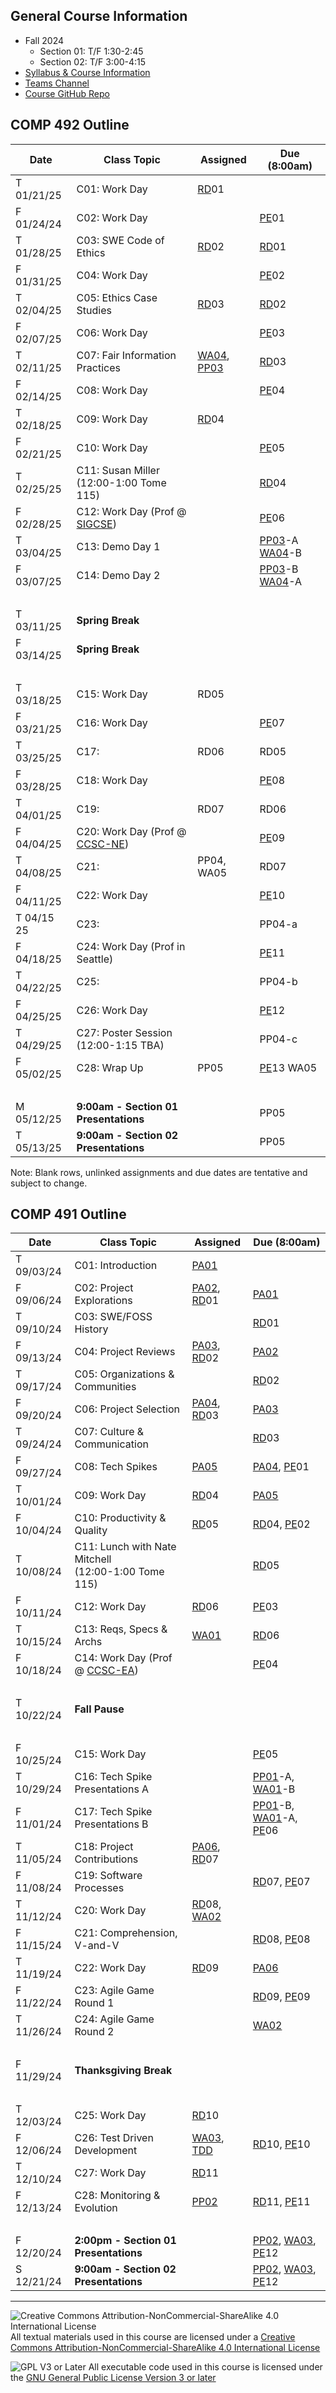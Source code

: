 ## General Course Information
- Fall 2024
  - Section 01: T/F 1:30-2:45
  - Section 02: T/F 3:00-4:15
- [Syllabus & Course Information](syllabus.md)
- [Teams Channel](https://teams.microsoft.com/l/channel/19%3A-1uR4ivDg6_k9S4WyrEMTUIqtD354ITbOwemrp2StH41%40thread.tacv2/?groupId=77db645e-4c62-4b92-9856-48c18355f96d&tenantId=)
- [Course GitHub Repo](https://github.com/Dickinson-COMP-491-492/AY24-25)

## COMP 492 Outline

Date            | Class Topic                      | Assigned       | Due (8:00am)
----------------|----------------------------------|----------------|-------------------
T 01/21/25      | C01: Work Day                    | [RD]01         |
F 01/24/24      | C02: Work Day                    |                | [PE]01
T 01/28/25      | C03: SWE Code of Ethics          | [RD]02         | [RD]01
F 01/31/25      | C04: Work Day                    |                | [PE]02
T 02/04/25      | C05: Ethics Case Studies         | [RD]03         | [RD]02
F 02/07/25      | C06: Work Day                    |                | [PE]03
T 02/11/25      | C07: Fair Information Practices  | [WA04], [PP03] | [RD]03
F 02/14/25      | C08: Work Day                    |                | [PE]04
T 02/18/25      | C09: Work Day                    | [RD]04         | 
F 02/21/25      | C10: Work Day                    |                | [PE]05
T 02/25/25      | C11: Susan Miller<br>(12:00-1:00 Tome 115) |      | [RD]04
F 02/28/25      | C12: Work Day (Prof @ [SIGCSE])  |                | [PE]06
T 03/04/25      | C13: Demo Day 1                  |                | [PP03]-A [WA04]-B
F 03/07/25      | C14: Demo Day 2                  |                | [PP03]-B [WA04]-A
&nbsp;          |                                  |                | 
T 03/11/25      | **Spring Break**                 |                |
F 03/14/25      | **Spring Break**                 |                |
&nbsp;          |                                  |                |
T 03/18/25      | C15: Work Day                    | RD05           | 
F 03/21/25      | C16: Work Day                    |                | [PE]07
T 03/25/25      | C17:                             | RD06           | RD05
F 03/28/25      | C18: Work Day                    |                | [PE]08
T 04/01/25      | C19:                             | RD07           | RD06
F 04/04/25      | C20: Work Day (Prof @ [CCSC-NE]) |                | [PE]09
T 04/08/25      | C21:                             | PP04, WA05     | RD07
F 04/11/25      | C22: Work Day                    |                | [PE]10
T 04/15 25      | C23:                             |                | PP04-a
F 04/18/25      | C24: Work Day (Prof in Seattle)  |                | [PE]11
T 04/22/25      | C25:                             |                | PP04-b
F 04/25/25      | C26: Work Day                    |                | [PE]12
T 04/29/25      | C27: Poster Session<br>(12:00-1:15 TBA) |         | PP04-c
F 05/02/25      | C28: Wrap Up                     | PP05           | [PE]13 WA05
&nbsp;          |                                  |                |
M 05/12/25      | **9:00am - Section 01 Presentations** |           | PP05
T 05/13/25      | **9:00am - Section 02 Presentations** |           | PP05

Note: Blank rows, unlinked assignments and due dates are tentative and subject to change.

[SIGCSE]: https://sigcse2025.sigcse.org/
[CCSC-NE]: https://www.ccscne.org/
[WA04]: assignments/WA04-EthicalReasoningPost.md
[PP03]: assignments/PP03-DemoDayPresentation.md

## COMP 491 Outline

Date            | Class Topic                      | Assigned       | Due (8:00am)
----------------|----------------------------------|----------------|-------------------
T 09/03/24      | C01: Introduction                | [PA01]         |
F 09/06/24      | C02: Project Explorations        | [PA02], [RD]01 | [PA01] 
T 09/10/24      | C03: SWE/FOSS History            |                | [RD]01
F 09/13/24      | C04: Project Reviews             | [PA03], [RD]02 | [PA02]
T 09/17/24      | C05: Organizations & Communities |                | [RD]02
F 09/20/24      | C06: Project Selection           | [PA04], [RD]03 | [PA03]
T 09/24/24      | C07: Culture & Communication     |                | [RD]03
F 09/27/24      | C08: Tech Spikes                 | [PA05]         | [PA04], [PE]01
T 10/01/24      | C09: Work Day                    | [RD]04         | [PA05]
F 10/04/24      | C10: Productivity & Quality      | [RD]05         | [RD]04, [PE]02
T 10/08/24      | C11: Lunch with Nate Mitchell<br>(12:00-1:00 Tome 115) | | [RD]05
F 10/11/24      | C12: Work Day                    | [RD]06         | [PE]03
T 10/15/24      | C13: Reqs, Specs & Archs         | [WA01]         | [RD]06
F 10/18/24      | C14: Work Day (Prof @ [CCSC-EA]) |                | [PE]04
&nbsp;          |                                  |                | 
T 10/22/24      | **Fall Pause**                   |                |
&nbsp;          |                                  |                |
F 10/25/24      | C15: Work Day                    |                | [PE]05
T 10/29/24      | C16: Tech Spike Presentations A  |                | [PP01]-A, [WA01]-B
F 11/01/24      | C17: Tech Spike Presentations B  |                | [PP01]-B, [WA01]-A, [PE]06
T 11/05/24      | C18: Project Contributions       | [PA06], [RD]07 |
F 11/08/24      | C19: Software Processes          |                | [RD]07, [PE]07
T 11/12/24      | C20: Work Day                    | [RD]08, [WA02] | 
F 11/15/24      | C21: Comprehension, V-and-V      |                | [RD]08, [PE]08
T 11/19/24      | C22: Work Day                    | [RD]09         | [PA06]
F 11/22/24      | C23: Agile Game Round 1          |                | [RD]09, [PE]09
T 11/26/24      | C24: Agile Game Round 2          |                | [WA02]
&nbsp;          |
F 11/29/24      | **Thanksgiving Break**
&nbsp;          |
T 12/03/24      | C25:  Work Day                   | [RD]10         |
F 12/06/24      | C26:  Test Driven Development    | [WA03], [TDD]  | [RD]10, [PE]10
T 12/10/24      | C27:  Work Day                   | [RD]11         | 
F 12/13/24      | C28:  Monitoring & Evolution     | [PP02]         | [RD]11, [PE]11
&nbsp;          |
F 12/20/24      | **2:00pm - Section 01 Presentations** |           | [PP02], [WA03], [PE]12
S 12/21/24      | **9:00am - Section 02 Presentations** |           | [PP02], [WA03], [PE]12

<!--
Note: Unlinked assignments and due dates are tentative and subject to change.
-->

[PA01]: assignments/PA01-CourseTools.md
[PA02]: assignments/PA02-ProjectExplorations.md
[PA03]: assignments/PA03-ProjectReviews.md
[PA04]: assignments/PA04-ProjectSelection.md
[PA05]: assignments/PA05-TechSpikePrep.md
[PA06]: assignments/PA06-Contributions.md

[PE]: assignments/PE-ProjectEffectiveness.md#assignment

[PP01]: assignments/PP01-TechSpikePresentation.md
[PP02]: assignments/PP02-StatusReportPresentation.md

[RD]: assignments/RD-ReadingsAndDiscussion.md#preparation

[WA01]: assignments/WA01-BlogPostDraft.md
[WA02]: assignments/WA02-BlogPostPeerReview.md
[WA03]: assignments/WA03-BlogPostRevision.md

[TDD]: assignments/ICA-TestDrivenDevelopment.md

[CCSC-EA]: https://sites.google.com/site/ccsceastern/conference-info

---

![Creative Commons Attribution-NonCommercial-ShareAlike 4.0 International License](https://i.creativecommons.org/l/by-nc-sa/4.0/88x31.png "Creative Commons Attribution-NonCommercial-ShareAlike 4.0 International License") All textual materials used in this course are licensed under a [Creative Commons Attribution-NonCommercial-ShareAlike 4.0 International License](http://creativecommons.org/licenses/by-nc-sa/4.0/)

![GPL V3 or Later](https://www.gnu.org/graphics/gplv3-or-later-sm.png "GPL V3 or later") All executable code used in this course is licensed under the [GNU General Public License Version 3 or later](https://www.gnu.org/licenses/gpl.txt)
